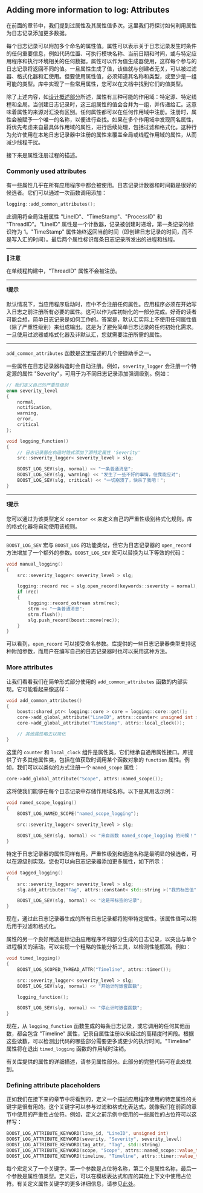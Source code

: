 ## Adding more information to log: Attributes

在前面的章节中，我们提到过属性及其属性值多次。这里我们将探讨如何利用属性为日志记录添加更多数据。

每个日志记录可以附加多个命名的属性值。属性可以表示关于日志记录发生时条件的任何重要信息，例如代码位置、可执行模块名称、当前日期和时间，或与特定应用程序和执行环境相关的任何数据。属性可以作为值生成器使用，这样每个参与的日志记录将返回不同的值。一旦属性生成了值，该值就与创建者无关，可以被过滤器、格式化器和汇使用。但要使用属性值，必须知道其名称和类型，或至少是一组可能的类型。库中实现了一些常用属性，您可以在文档中找到它们的值类型。

除了上述内容，如[设计概述部分](./../design_overview.md#design-overview)所述，属性有三种可能的作用域：特定源、特定线程和全局。当创建日志记录时，这三组属性的值会合并为一组，并传递给汇。这意味着属性的来源对汇没有区别。任何属性都可以在任何作用域中注册。注册时，属性会被赋予一个唯一的名称，以便进行查找。如果在多个作用域中发现同名属性，将优先考虑来自最具体作用域的属性，进行后续处理，包括过滤和格式化。这种行为允许使用在本地日志记录器中注册的属性来覆盖全局或线程作用域的属性，从而减少线程干扰。

接下来是属性注册过程的描述。

### Commonly used attributes

有一些属性几乎在所有应用程序中都会被使用。日志记录计数器和时间戳是很好的候选者。它们可以通过一次函数调用添加：

```cpp
logging::add_common_attributes();
```

此调用将全局注册属性 "LineID"、"TimeStamp"、"ProcessID" 和 "ThreadID"。"LineID" 属性是一个计数器，记录被创建时递增，第一条记录的标识符为 1。"TimeStamp" 属性始终返回当前时间（即创建日志记录的时间，而不是写入汇的时间）。最后两个属性标识每条日志记录所发出的进程和线程。

---

**📓注意**  

在单线程构建中，"ThreadID" 属性不会被注册。

--- 

**❗提示**  

默认情况下，当应用程序启动时，库中不会注册任何属性。应用程序必须在开始写入日志之前注册所有必要的属性。这可以作为库初始化的一部分完成。好奇的读者可能会想，简单日志记录是如何工作的。答案是，默认汇实际上不使用任何属性值（除了严重性级别）来组成输出。这是为了避免简单日志记录的任何初始化需求。一旦使用过滤器或格式化器及非默认汇，您就需要注册所需的属性。

---

`add_common_attributes` 函数是这里描述的几个便捷助手之一。

一些属性在日志记录器构造时会自动注册。例如，`severity_logger` 会注册一个特定源的属性 "Severity"，可用于为不同日志记录添加强调级别。例如：

```cpp
// 我们定义自己的严重性级别
enum severity_level
{
    normal,
    notification,
    warning,
    error,
    critical
};

void logging_function()
{
    // 日志记录器在构造时隐式添加了源特定属性 'Severity'
    src::severity_logger< severity_level > slg;

    BOOST_LOG_SEV(slg, normal) << "一条普通消息";
    BOOST_LOG_SEV(slg, warning) << "发生了一些不好的事情，但我能应对";
    BOOST_LOG_SEV(slg, critical) << "一切崩溃了，快杀了我吧！";
}
```

---

**❗提示**

您可以通过为该类型定义 `operator <<` 来定义自己的严重性级别格式化规则。库的格式化器将自动使用该规则。

---

`BOOST_LOG_SEV` 宏与 `BOOST_LOG` 的功能类似，但它为日志记录器的 `open_record` 方法增加了一个额外的参数。`BOOST_LOG_SEV` 宏可以替换为以下等效的代码：

```cpp
void manual_logging()
{
    src::severity_logger< severity_level > slg;

    logging::record rec = slg.open_record(keywords::severity = normal);
    if (rec)
    {
        logging::record_ostream strm(rec);
        strm << "一条普通消息";
        strm.flush();
        slg.push_record(boost::move(rec));
    }
}
```

可以看到，`open_record` 可以接受命名参数。库提供的一些日志记录器类型支持这种附加参数，而用户在编写自己的日志记录器时也可以采用这种方法。

### More attributes

让我们看看我们在简单形式部分使用的 `add_common_attributes` 函数的内部实现。它可能看起来像这样：

```cpp
void add_common_attributes()
{
    boost::shared_ptr< logging::core > core = logging::core::get();
    core->add_global_attribute("LineID", attrs::counter< unsigned int >(1));
    core->add_global_attribute("TimeStamp", attrs::local_clock());

    // 其他属性略去以简化
}
```

这里的 `counter` 和 `local_clock` 组件是属性类，它们继承自通用属性接口。库提供了许多其他属性类，包括在值获取时调用某个函数对象的 `function` 属性。例如，我们可以以类似的方式注册一个 `named_scope` 属性：

```cpp
core->add_global_attribute("Scope", attrs::named_scope());
```

这将使我们能够在每个日志记录中存储作用域名称。以下是其用法示例：

```cpp
void named_scope_logging()
{
    BOOST_LOG_NAMED_SCOPE("named_scope_logging");

    src::severity_logger< severity_level > slg;

    BOOST_LOG_SEV(slg, normal) << "来自函数 named_scope_logging 的问候！";
}
```

特定于日志记录器的属性同样有用。严重性级别和通道名称是最明显的候选者，可以在源级别实现。您也可以向日志记录器添加更多属性，如下所示：

```cpp
void tagged_logging()
{
    src::severity_logger< severity_level > slg;
    slg.add_attribute("Tag", attrs::constant< std::string >("我的标签值"));

    BOOST_LOG_SEV(slg, normal) << "这是带标签的记录";
}
```

现在，通过此日志记录器生成的所有日志记录都将附带特定属性。该属性值可以稍后用于过滤和格式化。

属性的另一个良好用途是标记由应用程序不同部分生成的日志记录，以突出与单个进程相关的活动。可以实现一个粗略的性能分析工具，以检测性能瓶颈。例如：

```cpp
void timed_logging()
{
    BOOST_LOG_SCOPED_THREAD_ATTR("Timeline", attrs::timer());

    src::severity_logger< severity_level > slg;
    BOOST_LOG_SEV(slg, normal) << "开始计时嵌套函数";

    logging_function();

    BOOST_LOG_SEV(slg, normal) << "停止计时嵌套函数";
}
```

现在，从 `logging_function` 函数生成的每条日志记录，或它调用的任何其他函数，都会包含 "Timeline" 属性，记录自属性注册以来经过的高精度时间段。根据这些读数，可以检测出代码的哪些部分需要更多或更少的执行时间。"Timeline" 属性将在退出 `timed_logging` 函数的作用域时注销。

有关库提供的属性的详细描述，请参见属性部分。此部分的完整代码可在此处找到。

### Defining attribute placeholders

正如我们在接下来的章节中将看到的，定义一个描述应用程序使用的特定属性的关键字是很有用的。这个关键字可以参与过滤和格式化表达式，就像我们在前面的章节中使用的严重性占位符。例如，定义之前示例中使用的一些属性的占位符可以这样写：

```cpp
BOOST_LOG_ATTRIBUTE_KEYWORD(line_id, "LineID", unsigned int)
BOOST_LOG_ATTRIBUTE_KEYWORD(severity, "Severity", severity_level)
BOOST_LOG_ATTRIBUTE_KEYWORD(tag_attr, "Tag", std::string)
BOOST_LOG_ATTRIBUTE_KEYWORD(scope, "Scope", attrs::named_scope::value_type)
BOOST_LOG_ATTRIBUTE_KEYWORD(timeline, "Timeline", attrs::timer::value_type)
```

每个宏定义了一个关键字。第一个参数是占位符名称，第二个是属性名称，最后一个参数是属性值类型。定义后，可以在模板表达式和库的其他上下文中使用占位符。有关定义属性关键字的更多详细信息，请参见[此处](https://www.boost.org/doc/libs/1_86_0/libs/log/doc/html/log/detailed/expressions.html#log.detailed.expressions.attr_keywords)。

